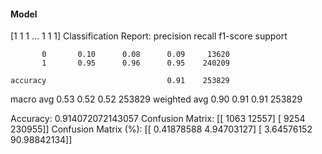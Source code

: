 #### Model
[1 1 1 ... 1 1 1]
Classification Report:
              precision    recall  f1-score   support

           0       0.10      0.08      0.09     13620
           1       0.95      0.96      0.95    240209

    accuracy                           0.91    253829
   macro avg       0.53      0.52      0.52    253829
weighted avg       0.90      0.91      0.91    253829

Accuracy: 0.914072072143057
Confusion Matrix:
[[  1063  12557]
 [  9254 230955]]
Confusion Matrix (%):
[[ 0.41878588  4.94703127]
 [ 3.64576152 90.98842134]]
